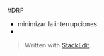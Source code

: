 #DRP
- minimizar la interrupciones 
 - 

> Written with [StackEdit](https://stackedit.io/).
<!--stackedit_data:
eyJoaXN0b3J5IjpbMjA4NDQxMDA5NCwxMjcyMjAxNjMzLC0yMD
kyMTc4NDYzXX0=
-->